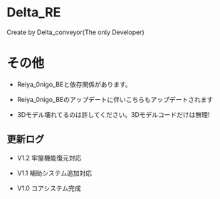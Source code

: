 # Delta_RE
Create by Delta_conveyor(The only Developer)

# その他

- Reiya_0nigo_BEと依存関係があります。

- Reiya_0nigo_BEのアップデートに伴いこちらもアップデートされます

- 3Dモデル壊れてるのは許してください。3Dモデルコードだけは無理!

## 更新ログ

- V1.2 牢屋機能復元対応 

- V1.1 補助システム追加対応

- V1.0 コアシステム完成 
